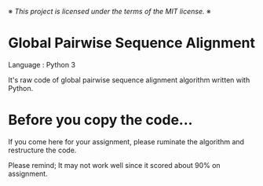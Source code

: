 ※ _This project is licensed under the terms of the MIT license._ ※

# Global Pairwise Sequence Alignment

Language : Python 3

It's raw code of global pairwise sequence alignment algorithm written with Python.

# Before you copy the code...

If you come here for your assignment, please ruminate the algorithm and restructure the code.

Please remind; It may not work well since it scored about 90% on assignment.
